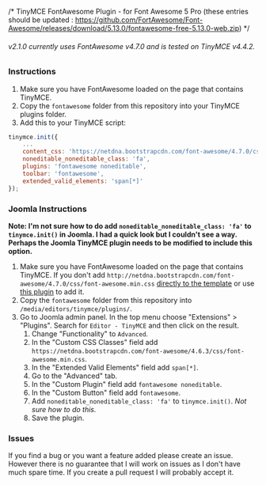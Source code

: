 /* TinyMCE FontAwesome Plugin - for Font Awesome 5 Pro (these entries should be updated : https://github.com/FortAwesome/Font-Awesome/releases/download/5.13.0/fontawesome-free-5.13.0-web.zip) */

###### v2.1.0  currently uses FontAwesome v4.7.0 and is tested on TinyMCE v4.4.2.

### Instructions
1. Make sure you have FontAwesome loaded on the page that contains TinyMCE.
2. Copy the `fontawesome` folder from this repository into your TinyMCE plugins folder.
3. Add this to your TinyMCE script:
```js
tinymce.init({
    ...
    content_css: 'https://netdna.bootstrapcdn.com/font-awesome/4.7.0/css/font-awesome.min.css',
    noneditable_noneditable_class: 'fa',
    plugins: 'fontawesome noneditable',
    toolbar: 'fontawesome',
    extended_valid_elements: 'span[*]'
});
```

### Joomla Instructions
**Note: I'm not sure how to do add `noneditable_noneditable_class: 'fa'` to `tinymce.init()` in Joomla. I had a quick look but I couldn't see a way. Perhaps the Joomla TinyMCE plugin needs to be modified to include this option.**

1. Make sure you have FontAwesome loaded on the page that contains TinyMCE. If you don't add `http://netdna.bootstrapcdn.com/font-awesome/4.7.0/css/font-awesome.min.css` [directly to the template](https://docs.joomla.org/J3.x:Adding_JavaScript_and_CSS_to_the_page) or use [this plugin](https://thekrotek.com/joomla-extensions/admin-custom-css) to add it.
2. Copy the `fontawesome` folder from this repository into `/media/editors/tinymce/plugins/`.
3. Go to Joomla admin panel. In the top menu choose "Extensions" > "Plugins". Search for `Editor - TinyMCE` and then click on the result.
    1. Change "Functionality" to `Advanced`.
    2. In the "Custom CSS Classes" field add `https://netdna.bootstrapcdn.com/font-awesome/4.6.3/css/font-awesome.min.css`.
    3. In the "Extended Valid Elements" field add `span[*]`.
    4. Go to the "Advanced" tab.
    5. In the "Custom Plugin" field add `fontawesome noneditable`.
    6. In the "Custom Button" field add `fontawesome`.
    7. Add `noneditable_noneditable_class: 'fa'` to `tinymce.init()`. *Not sure how to do this.*
    8. Save the plugin.

### Issues
If you find a bug or you want a feature added please create an issue. However there is no guarantee that I will work on issues as I don't have much spare time. If you create a pull request I will probably accept it.
